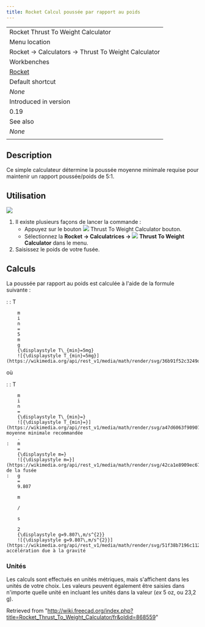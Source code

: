 ```yaml
---
title: Rocket Calcul poussée par rapport au poids
---
```

|  |
| --- |
| Rocket Thrust To Weight Calculator |
| Menu location |
| Rocket → Calculators → Thrust To Weight Calculator |
| Workbenches |
| [Rocket](/Rocket_Workbench/fr "Rocket Workbench/fr") |
| Default shortcut |
| *None* |
| Introduced in version |
| 0.19 |
| See also |
| *None* |
|  |

## Description

Ce simple calculateur détermine la poussée moyenne minimale requise pour maintenir un rapport poussée/poids de 5:1.

## Utilisation

![](/images/Calc_thrust_to_weight.png)

1. Il existe plusieurs façons de lancer la commande :
   * Appuyez sur le bouton ![](/images/Rocket_Calculator.svg) Thrust To Weight Calculator bouton.
   * Sélectionnez la **Rocket → Calculatrices → ![](/images/Rocket_Calculator.svg) Thrust To Weight Calculator** dans le menu.
2. Saisissez le poids de votre fusée.

## Calculs

La poussée par rapport au poids est calculée à l'aide de la formule suivante :

:   :   T

        m
        i
        n
        =
        5
        m
        g
        {\displaystyle T\_{min}=5mg}
        ![{\displaystyle T_{min}=5mg}](https://wikimedia.org/api/rest_v1/media/math/render/svg/36b91f52c3249de66c450146f5e30fc747a4d2b8)

où

:   :   T

        m
        i
        n
        =
        {\displaystyle T\_{min}=}
        ![{\displaystyle T_{min}=}](https://wikimedia.org/api/rest_v1/media/math/render/svg/a47d6063f9090778275327deac5da92b77353e0d)poussée moyenne minimale recommandée  
        .
    :   m
        =
        {\displaystyle m=}
        ![{\displaystyle m=}](https://wikimedia.org/api/rest_v1/media/math/render/svg/42ca1e8909ec6751b821936017e812bde5a375c3)masse de la fusée
    :   g
        =
        9.807

        m

        /

        s

        2
        {\displaystyle g=9.807\,m/s^{2}}
        ![{\displaystyle g=9.807\,m/s^{2}}](https://wikimedia.org/api/rest_v1/media/math/render/svg/51f38b7196c11260ed48e1bf41bdeeda51dcd486), accélération due à la gravité

### Unités

Les calculs sont effectués en unités métriques, mais s'affichent dans les unités de votre choix. Les valeurs peuvent également être saisies dans n'importe quelle unité en incluant les unités dans la valeur (*ex* 5 oz, ou 23,2 g).

Retrieved from "<http://wiki.freecad.org/index.php?title=Rocket_Thrust_To_Weight_Calculator/fr&oldid=868559>"